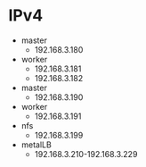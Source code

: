# IPv4

- master
  - 192.168.3.180
- worker
  - 192.168.3.181
  - 192.168.3.182
- master
  - 192.168.3.190
- worker
  - 192.168.3.191
- nfs
  - 192.168.3.199
- metalLB
  - 192.168.3.210-192.168.3.229